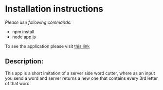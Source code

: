 Installation instructions
=========================

*Please use following commands:*
* npm install
* node app.js

To see the application please visit [this link](http://localhost:3000)

## Description:
This app is a short imitation of a server side word cutter, where as an input you send a word and server returns a new one that contains every 3rd letter of that word.
